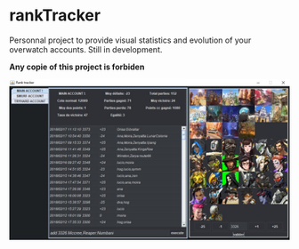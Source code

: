 # rankTracker

Personnal project to provide visual statistics and evolution of your overwatch accounts.
Still in development.

**Any copie of this project is forbiden**

![v0.20]( https://github.com/mrunders/rankTracker/blob/master/RankTracker/screen/rankTracker_v0.20.jpg?raw=true )
